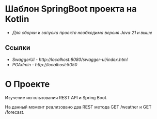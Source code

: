 # Шаблон SpringBoot проекта на Kotlin

- *Для сборки и запуска проекта необходима версия Java 21 и выше*

## Ссылки
- *SwaggerUI - http://localhost:8080/swagger-ui/index.html*
- *PGAdmin - http://localhost:5050*

# О Проекте
Изучение использования REST API и Spring Boot.

На данный момент реализовано два REST метода GET /weather и GET /forecast.
